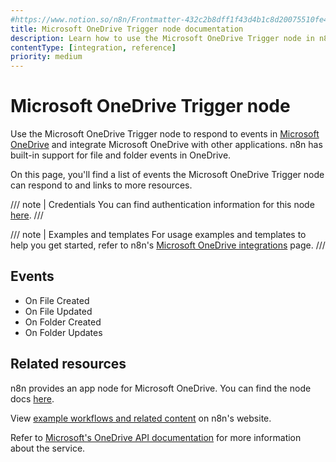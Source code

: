 ```yaml
---
#https://www.notion.so/n8n/Frontmatter-432c2b8dff1f43d4b1c8d20075510fe4
title: Microsoft OneDrive Trigger node documentation
description: Learn how to use the Microsoft OneDrive Trigger node in n8n. Follow technical documentation to integrate Microsoft OneDrive Trigger node into your workflows.
contentType: [integration, reference]
priority: medium
---
```


# Microsoft OneDrive Trigger node

Use the Microsoft OneDrive Trigger node to respond to events in [Microsoft OneDrive](https://www.microsoft.com/en-us/microsoft-365/onedrive/online-cloud-storage) and integrate Microsoft OneDrive with other applications. n8n has built-in support for file and folder events in OneDrive.

On this page, you'll find a list of events the Microsoft OneDrive Trigger node can respond to and links to more resources.

///  note  | Credentials
You can find authentication information for this node [here](/integrations/builtin/credentials/microsoft.md).
///

///  note  | Examples and templates
For usage examples and templates to help you get started, refer to n8n's [Microsoft OneDrive integrations](https://n8n.io/integrations/microsoft-onedrive-trigger/) page.
///

## Events

* On File Created
* On File Updated
* On Folder Created
* On Folder Updates

## Related resources

n8n provides an app node for Microsoft OneDrive. You can find the node docs [here](/integrations/builtin/app-nodes/n8n-nodes-base.microsoftonedrive.md).

View [example workflows and related content](https://n8n.io/integrations/microsoft-onedrive-trigger/) on n8n's website.

Refer to [Microsoft's OneDrive API documentation](https://learn.microsoft.com/en-us/onedrive/developer/rest-api/) for more information about the service.
